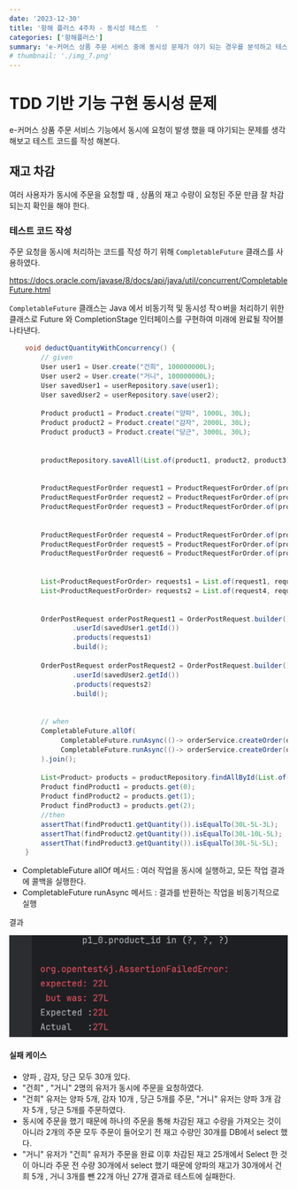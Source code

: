 ```yaml
---
date: '2023-12-30'
title: '항해 플러스 4주차 - 동시성 테스트  '
categories: ['항해플러스']
summary: 'e-커머스 상품 주문 서비스 중에 동시성 문제가 야기 되는 경우를 분석하고 테스트 코드를 작성해본다.'
# thumbnail: './img_7.png'
---
```


# TDD 기반 기능 구현 동시성 문제

e-커머스 상품 주문 서비스 기능에서 동시에 요청이 발생 했을 때 야기되는 문제를 생각해보고 테스트 코드를 작성 해본다.

## 재고 차감

여러 사용자가 동시에 주문을 요청할 때 , 상품의 재고 수량이 요청된 주문 만큼
잘 차감 되는지 확인을 해야 한다.

### 테스트 코드 작성

주문 요청을 동시에 처리하는 코드를 작성 하기 위해 `CompletableFuture` 클래스를 사용하였다.

https://docs.oracle.com/javase/8/docs/api/java/util/concurrent/CompletableFuture.html

`CompletableFuture` 클래스는 Java 에서 비동기적 및 동시성 작ㅇ버을 처리하기 위한 클래스로 Future 와 CompletionStage 인터페이스를 구현하여 미래에 완료될
작어블 나타낸다.

```java
    void deductQuantityWithConcurrency() {
        // given
        User user1 = User.create("건희", 100000000L);
        User user2 = User.create("거니", 100000000L);
        User savedUser1 = userRepository.save(user1);
        User savedUser2 = userRepository.save(user2);

        Product product1 = Product.create("양파", 1000L, 30L);
        Product product2 = Product.create("감자", 2000L, 30L);
        Product product3 = Product.create("당근", 3000L, 30L);


        productRepository.saveAll(List.of(product1, product2, product3));


        ProductRequestForOrder request1 = ProductRequestForOrder.of(product1.getId(), 5L, product1.getPrice());
        ProductRequestForOrder request2 = ProductRequestForOrder.of(product2.getId(), 10L, product2.getPrice());
        ProductRequestForOrder request3 = ProductRequestForOrder.of(product3.getId(), 5L, product3.getPrice());


        ProductRequestForOrder request4 = ProductRequestForOrder.of(product1.getId(), 3L, product3.getPrice());
        ProductRequestForOrder request5 = ProductRequestForOrder.of(product2.getId(), 5L, product3.getPrice());
        ProductRequestForOrder request6 = ProductRequestForOrder.of(product3.getId(), 5L, product3.getPrice());


        List<ProductRequestForOrder> requests1 = List.of(request1, request2, request3);
        List<ProductRequestForOrder> requests2 = List.of(request4, request5, request6);


        OrderPostRequest orderPostRequest1 = OrderPostRequest.builder()
                .userId(savedUser1.getId())
                .products(requests1)
                .build();

        OrderPostRequest orderPostRequest2 = OrderPostRequest.builder()
                .userId(savedUser2.getId())
                .products(requests2)
                .build();


        // when
        CompletableFuture.allOf(
             CompletableFuture.runAsync(()-> orderService.createOrder(orderPostRequest1)),
             CompletableFuture.runAsync(()-> orderService.createOrder(orderPostRequest2))
        ).join();

        List<Product> products = productRepository.findAllById(List.of(product1.getId(), product2.getId(), product3.getId()));
        Product findProduct1 = products.get(0);
        Product findProduct2 = products.get(1);
        Product findProduct3 = products.get(2);
        //then
        assertThat(findProduct1.getQuantity()).isEqualTo(30L-5L-3L);
        assertThat(findProduct2.getQuantity()).isEqualTo(30L-10L-5L);
        assertThat(findProduct3.getQuantity()).isEqualTo(30L-5L-5L);
    }
```

- CompletableFuture allOf 메서드 : 여러 작업을 동시에 실행하고, 모든 작업 결과에 콜백을 실행한다.
- CompletableFuture runAsync 메서드 : 결과를 반환하는 작업을 비동기적으로 실행

결과

![Alt text](image.png)

#### 실패 케이스

- 양파 , 감자, 당근 모두 30개 있다.
- "건희" , "거니" 2명의 유저가 동시에 주문을 요청하였다.
- "건희" 유저는 양파 5개, 감자 10개 , 당근 5개를 주문, "거니" 유저는 양파 3개 감자 5개 , 당근 5개를 주문하였다.
- 동시에 주문을 했기 때문에 하나의 주문을 통해 차감된 재고 수량을 가져오는 것이 아니라 2개의 주문 모두 주문이 들어오기 전 재고 수량인 30개를 DB에서 select 했다.
- "거니" 유저가 "건희" 유저가 주문을 완료 이후 차감된 재고 25개에서 Select 한 것이 아니라 주문 전 수량 30개에서 select 했기 때문에 양파의 재고가 30개에서 건희 5개 , 거니 3개를 뺀 22개 아닌 27개 결과로 테스트에 실패한다.
